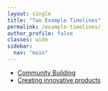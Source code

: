 ```yaml
---
layout: single
title: "Two Example Timelines"
permalink: /example-timelines/
author_profile: false
classes: wide
sidebar:
  nav: "main"
---
```

<p></p>
<p>
  <ul>
    <li><a href="{{ relative_url }}/hackathon-planning-kit/community-building">Community Building</a></li>
    <li><a href="{{ relative_url }}/hackathon-planning-kit/innovative-products">Creating innovative products</a></li>
  </ul>
</p>
